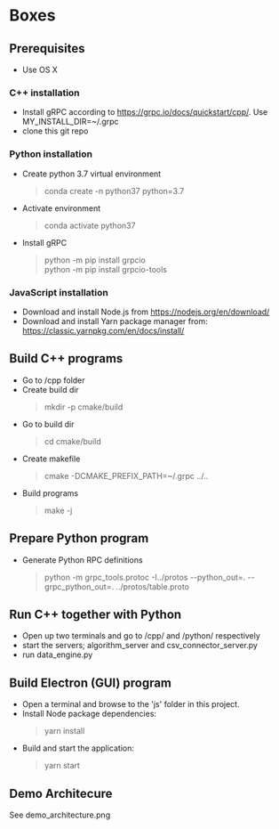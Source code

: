# Boxes
## Prerequisites
* Use OS X

### C++ installation
* Install gRPC according to https://grpc.io/docs/quickstart/cpp/. Use MY_INSTALL_DIR=~/.grpc
* clone this git repo

### Python installation
* Create python 3.7 virtual environment
  > conda create -n python37 python=3.7
* Activate environment
  > conda activate python37
* Install gRPC
  > python -m pip install grpcio<br>
  > python -m pip install grpcio-tools
  
### JavaScript installation
* Download and install Node.js from https://nodejs.org/en/download/
* Download and install Yarn package manager from: https://classic.yarnpkg.com/en/docs/install/

## Build C++ programs
* Go to /cpp folder
* Create build dir
  > mkdir -p cmake/build
* Go to build dir 
  > cd cmake/build
* Create makefile
  > cmake -DCMAKE_PREFIX_PATH=~/.grpc ../..
* Build programs
  > make -j

## Prepare Python program
* Generate Python RPC definitions
  > python -m grpc_tools.protoc -I../protos --python_out=. --grpc_python_out=. ../protos/table.proto

## Run C++ together with Python
* Open up two terminals and go to /cpp/ and /python/ respectively
* start the servers; algorithm_server and csv_connector_server.py
* run data_engine.py 

## Build Electron (GUI) program
* Open a terminal and browse to the 'js' folder in this project.
* Install Node package dependencies:
  > yarn install
* Build and start the application:
  > yarn start

## Demo Architecure
See demo_architecture.png
